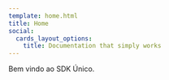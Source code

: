 ```yaml
---
template: home.html
title: Home
social:
  cards_layout_options:
    title: Documentation that simply works
---
```


Bem vindo ao SDK Único.
